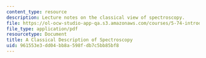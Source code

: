 ```yaml
---
content_type: resource
description: Lecture notes on the classical view of spectroscopy.
file: https://ol-ocw-studio-app-qa.s3.amazonaws.com/courses/5-74-introductory-quantum-mechanics-ii-spring-2009/961553e3dd04bb8a598fdb7c5bb85bf8_MIT5_74s09_lec04_1.pdf
file_type: application/pdf
resourcetype: Document
title: A Classical Description of Spectroscopy
uid: 961553e3-dd04-bb8a-598f-db7c5bb85bf8
---
```

